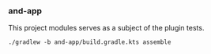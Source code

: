 ### and-app

This project modules serves as a subject of the plugin tests.

`./gradlew -b and-app/build.gradle.kts assemble`